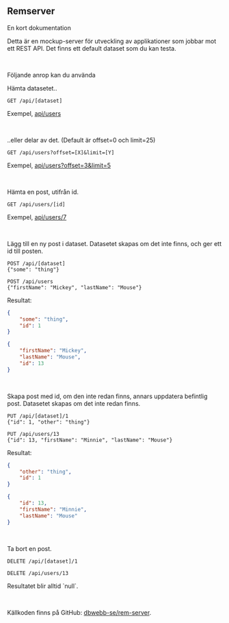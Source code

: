 
<section class="section">
<div class="container">

<h1 class="title">Remserver</h1>

<p class="subtitle">En kort dokumentation</p>

<p>Detta är en mockup-server för utveckling av applikationer som jobbar mot ett REST API. Det finns ett default dataset som du kan testa.</p>

<br>

<p class="subtitle">Följande anrop kan du använda</p>


<p>Hämta datasetet..</p>

```text
GET /api/[dataset]
```
<p>Exempel, <a href=api/users>api/users</a></p>
<br>
<p>..eller delar av det. (Default är offset=0 och limit=25)</p>

```text
GET /api/users?offset=[X]&limit=[Y]
```
<p>Exempel, <a href=api/users?offset=3&limit=5>api/users?offset=3&limit=5</a></p>
<br>
<p>Hämta en post, utifrån id.</p>

```text
GET /api/users/[id]
```
<p>Exempel, <a href=api/users/7>api/users/7</a></p>
<br>
<p>Lägg till en ny post i dataset. Datasetet skapas om det inte finns, och ger ett id till posten.</p>

```text
POST /api/[dataset]
{"some": "thing"}

POST /api/users
{"firstName": "Mickey", "lastName": "Mouse"}
```

<p>Resultat:</p>

```json
{
    "some": "thing",
    "id": 1
}

{
    "firstName": "Mickey",
    "lastName": "Mouse",
    "id": 13
}
```

<br>
<p>Skapa post med id, om den inte redan finns, annars uppdatera befintlig post. Datasetet skapas om det inte redan finns.</p>

```text
PUT /api/[dataset]/1
{"id": 1, "other": "thing"}

PUT /api/users/13
{"id": 13, "firstName": "Minnie", "lastName": "Mouse"}
```

Resultat:

```json
{
    "other": "thing",
    "id": 1
}

{
    "id": 13,
    "firstName": "Minnie",
    "lastName": "Mouse"
}
```
<br>

<p>Ta bort en post.</p>

```text
DELETE /api/[dataset]/1

DELETE /api/users/13
```

<p>Resultatet blir alltid `null`.</p>

<br>



<p>Källkoden finns på GitHub: <a href="https://github.com/dbwebb-se/rem-server">dbwebb-se/rem-server</a>.





</div>
</section>

